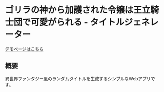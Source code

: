 # ゴリラの神から加護された令嬢は王立騎士団で可愛がられる - タイトルジェネレーター

[デモページはこちら](https://firemio.github.io/gorilla-no-kami-kara-kago-sareta-reijou-ha-ouritsukishidan-de-kawaigarareru/)

## 概要
異世界ファンタジー風のランダムタイトルを生成するシンプルなWebアプリです。

